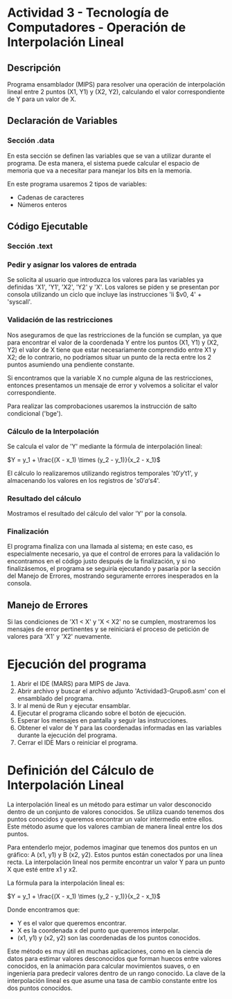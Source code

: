 # Actividad 3 - Tecnología de Computadores - Operación de Interpolación Lineal

## Descripción

Programa ensamblador (MIPS) para resolver una operación de interpolación lineal entre 2 puntos (X1, Y1) y (X2, Y2), calculando el valor correspondiente de Y para un valor de X.

## Declaración de Variables

### Sección .data

En esta sección se definen las variables que se van a utilizar durante el programa. De esta manera, el sistema puede calcular el espacio de memoria que va a necesitar para manejar los bits en la memoria.

En este programa usaremos 2 tipos de variables:

- Cadenas de caracteres
- Números enteros

## Código Ejecutable

### Sección .text
### Pedir y asignar los valores de entrada

Se solicita al usuario que introduzca los valores para las variables ya definidas 'X1', 'Y1', 'X2', 'Y2' y 'X'. Los valores se piden y se presentan por consola utilizando un ciclo que incluye las instrucciones 'li $v0, 4' + 'syscall'.

### Validación de las restricciones

Nos aseguramos de que las restricciones de la función se cumplan, ya que para encontrar el valor de la coordenada Y entre los puntos (X1, Y1) y (X2, Y2) el valor de X tiene que estar necesariamente comprendido entre X1 y X2; de lo contrario, no podríamos situar un punto de la recta entre los 2 puntos asumiendo una pendiente constante.

Si encontramos que la variable X no cumple alguna de las restricciones, entonces presentamos un mensaje de error y volvemos a solicitar el valor correspondiente.

Para realizar las comprobaciones usaremos la instrucción de salto condicional ('bge').

### Cálculo de la Interpolación

Se calcula el valor de 'Y' mediante la fórmula de interpolación lineal:  

$Y = y_1 + \frac{(X - x_1) \times (y_2 - y_1)}{x_2 - x_1}$

El cálculo lo realizaremos utilizando registros temporales '$t0' y '$t1', y almacenando los valores en los registros de '$s0' a '$s4'.

### Resultado del cálculo

Mostramos el resultado del cálculo del valor 'Y' por la consola.

### Finalización

El programa finaliza con una llamada al sistema; en este caso, es especialmente necesario, ya que el control de errores para la validación lo encontramos en el código justo después de la finalización, y si no finalizásemos, el programa se seguiría ejecutando y pasaría por la sección del Manejo de Errores, mostrando seguramente errores inesperados en la consola.

## Manejo de Errores

Si las condiciones de 'X1 < X' y 'X < X2' no se cumplen, mostraremos los mensajes de error pertinentes y se reiniciará el proceso de petición de valores para 'X1' y 'X2' nuevamente.

# Ejecución del programa

1. Abrir el IDE (MARS) para MIPS de Java.
2. Abrir archivo y buscar el archivo adjunto 'Actividad3-Grupo6.asm' con el ensamblado del programa.
3. Ir al menú de Run y ejecutar ensamblar.
4. Ejecutar el programa clicando sobre el botón de ejecución.
5. Esperar los mensajes en pantalla y seguir las instrucciones.
6. Obtener el valor de Y para las coordenadas informadas en las variables durante la ejecución del programa.
7. Cerrar el IDE Mars o reiniciar el programa.

# Definición del Cálculo de Interpolación Lineal

La interpolación lineal es un método para estimar un valor desconocido dentro de un conjunto de valores conocidos. Se utiliza cuando tenemos dos puntos conocidos y queremos encontrar un valor intermedio entre ellos. Este método asume que los valores cambian de manera lineal entre los dos puntos.

Para entenderlo mejor, podemos imaginar que tenemos dos puntos en un gráfico: A (x1, y1) y B (x2, y2). Estos puntos están conectados por una línea recta. La interpolación lineal nos permite encontrar un valor Y para un punto X que esté entre x1 y x2.

La fórmula para la interpolación lineal es:

$Y = y_1 + \frac{(X - x_1) \times (y_2 - y_1)}{x_2 - x_1}$

Donde encontramos que:
- Y es el valor que queremos encontrar.
- X es la coordenada x del punto que queremos interpolar.
- (x1, y1) y (x2, y2) son las coordenadas de los puntos conocidos.

Este método es muy útil en muchas aplicaciones, como en la ciencia de datos para estimar valores desconocidos que forman huecos entre valores conocidos, en la animación para calcular movimientos suaves, o en ingeniería para predecir valores dentro de un rango conocido. La clave de la interpolación lineal es que asume una tasa de cambio constante entre los dos puntos conocidos.